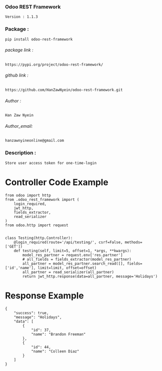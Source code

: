 ### Odoo REST Framework

    Version : 1.1.3

### Package :

    pip install odoo-rest-framework

###### package link :

    https://pypi.org/project/odoo-rest-framework/

###### github link :

    https://github.com/HanZawNyein/odoo-rest-framework.git

###### Author :

    Han Zaw Nyein

###### Author_email:

    hanzawnyineonline@gmail.com

### Description :

    Store user access token for one-time-login

# Controller Code Example

    from odoo import http
    from .odoo_rest_framework import (
        login_required,
        jwt_http,
        fields_extractor,
        read_serializer
    )
    from odoo.http import request


    class Testing(http.Controller):
        @login_required(route='/api/testing/', csrf=False, methods=['GET'])
        def testing(self, limit=5, offset=1, *args, **kwargs):
            model_res_partner = request.env['res.partner']
            # all_fields = fields_extractor(model_res_partner)
            all_partner = model_res_partner.search_read([], fields=['id','name'], limit=limit, offset=offset)
            all_partner = read_serializer(all_partner)
            return jwt_http.response(data=all_partner, message='Holidays')


# Response Example
    {
        "success": true,
        "message": "Holidays",
        "data": [
            {
                "id": 37,
                "name": "Brandon Freeman"
            },
            {
                "id": 44,
                "name": "Colleen Diaz"
            }
        ]
    }